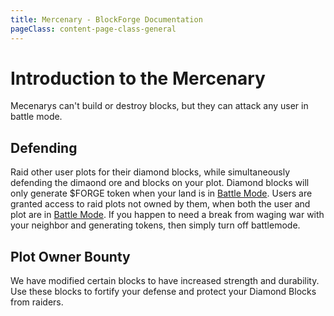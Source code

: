 ```yaml
---
title: Mercenary - BlockForge Documentation
pageClass: content-page-class-general
---
```


# Introduction to the Mercenary
Mecenarys can't build or destroy blocks, but they can attack any user in battle mode. 

## Defending
Raid other user plots for their diamond blocks, while simultaneously defending the dimaond ore and blocks on your plot. Diamond blocks will only generate $FORGE token when your land is in
[Battle Mode](/blockforge/Battle_Mode). Users are granted access to raid plots not owned by them, when both the user and plot are in [Battle Mode](/blockforge/Battle_Mode).
If you happen to need a break from waging war with your neighbor and generating tokens, then simply turn off battlemode.


## Plot Owner Bounty
We have modified certain blocks to have increased strength and durability. Use these blocks to fortify your defense and protect your Diamond Blocks from raiders.
